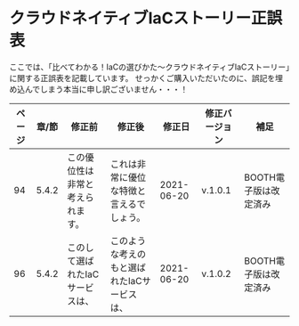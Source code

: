 # クラウドネイティブIaCストーリー正誤表

ここでは、「比べてわかる！IaCの選びかた〜クラウドネイティブIaCストーリー」に関する正誤表を記載しています。
せっかくご購入いただいたのに、誤記を埋め込んでしまう本当に申し訳ございません・・・！

|ページ|章/節|修正前|修正後|修正日|修正バージョン|補足|
|-|-|-|-|-|-|-|
|94|5.4.2|この優位性は非常と考えられます。|これは⾮常に優位な特徴と⾔えるでしょう。|2021-06-20|v.1.0.1|BOOTH電子版は改定済み|
|96|5.4.2|このして選ばれたIaCサービスは、|このような考えのもと選ばれたIaCサービスは、|2021-06-20|v.1.0.2|BOOTH電子版は改定済み|
